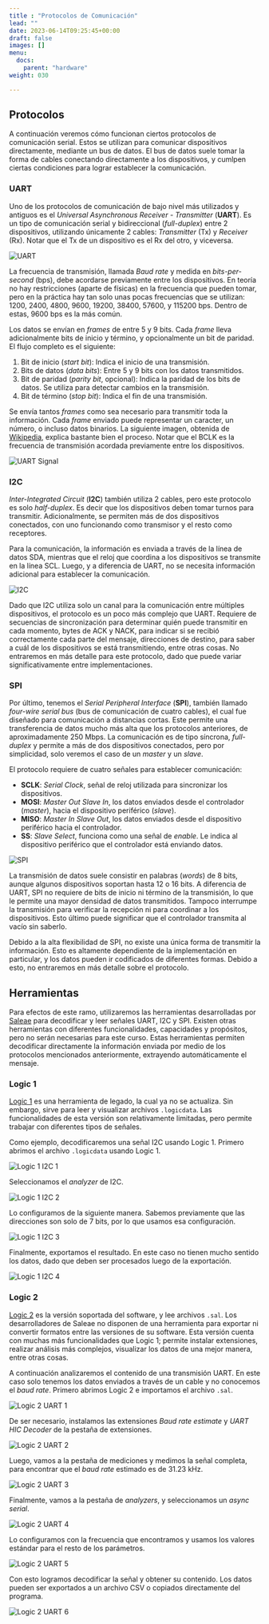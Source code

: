```yaml
---
title : "Protocolos de Comunicación"
lead: ""
date: 2023-06-14T09:25:45+00:00
draft: false
images: []
menu:
  docs:
    parent: "hardware"
weight: 030

---
```


## Protocolos

A continuación veremos cómo funcionan ciertos protocolos de comunicación serial.
Estos se utilizan para comunicar dispositivos directamente, mediante un bus de datos.
El bus de datos suele tomar la forma de cables conectando directamente a los dispositivos,
y cumlpen ciertas condiciones para lograr establecer la comunicación.

### UART

Uno de los protocolos de comunicación de bajo nivel más utilizados y antiguos es
el _Universal Asynchronous Receiver - Transmitter_ (**UART**).
Es un tipo de comunicación serial y bidireccional (_full-duplex_) entre 2 dispositivos,
utilizando únicamente 2 cables: _Transmitter_ (Tx) y _Receiver_ (Rx).
Notar que el Tx de un dispositivo es el Rx del otro, y viceversa.

![UART](../uart.png)

La frecuencia de transmisión, llamada _Baud rate_ y medida en _bits-per-second_ (bps),
debe acordarse previamente entre los dispositivos.
En teoría no hay restricciones (aparte de físicas) en la frecuencia que pueden tomar,
pero en la práctica hay tan solo unas pocas frecuencias que se utilizan:
1200, 2400, 4800, 9600, 19200, 38400, 57600, y 115200 bps. Dentro de estas,
9600 bps es la más común.

Los datos se envían en _frames_ de entre 5 y 9 bits. Cada _frame_ lleva adicionalmente
bits de inicio y término, y opcionalmente un bit de paridad. El flujo completo es el siguiente:

1. Bit de inicio (_start bit_): Indica el inicio de una transmisión.
2. Bits de datos (_data bits_): Entre 5 y 9 bits con los datos transmitidos.
3. Bit de paridad (_parity bit_, opcional): Indica la paridad de los bits de datos.
Se utiliza para detectar cambios en la transmisión.
4. Bit de término (_stop bit_): Indica el fin de una transmisión.

Se envía tantos _frames_ como sea necesario para transmitir toda la información.
Cada _frame_ enviado puede representar un caracter, un número, o incluso
datos binarios. La siguiente imagen, obtenida de
[Wikipedia](https://en.wikipedia.org/wiki/Universal_asynchronous_receiver-transmitter),
explica bastante bien el proceso. Notar que el BCLK es la frecuencia de transmisión
acordada previamente entre los dispositivos.

![UART Signal](../uart-signal.png)

### I2C

_Inter-Integrated Circuit_ (**I2C**) también utiliza 2 cables, pero este protocolo
es solo _half-duplex_. Es decir que los dispositivos deben tomar turnos para transmitir.
Adicionalmente, se permiten más de dos dispositivos conectados, con uno funcionando
como transmisor y el resto como receptores.

Para la comunicación, la información es enviada a través de la línea de datos SDA,
mientras que el reloj que coordina a los dispositivos se transmite en la línea SCL.
Luego, y a diferencia de UART, no se necesita información adicional para establecer
la comunicación.

![I2C](../i2c.png)

Dado que I2C utiliza solo un canal para la comunicación entre múltiples dispositivos,
el protocolo es un poco más complejo que UART. Requiere de secuencias de sincronización
para determinar quién puede transmitir en cada momento, bytes de ACK y NACK,
para indicar si se recibió correctamente cada parte del mensaje, direcciones de destino,
para saber a cuál de los dispositivos se está transmitiendo, entre otras cosas.
No entraremos en más detalle para este protocolo, dado que puede variar significativamente
entre implementaciones.

### SPI

Por último, tenemos el _Serial Peripheral Interface_ (**SPI**), también llamado
_four-wire serial bus_ (bus de comunicación de cuatro cables), el cual fue diseñado
para comunicación a distancias cortas. Este permite una transferencia de datos
mucho más alta que los protocolos anteriores, de aproximadamente 250 Mbps.
La comunicación es de tipo síncrona, _full-duplex_ y permite a más de dos dispositivos
conectados, pero por simplicidad, solo veremos el caso de un _master_ y un _slave_.

El protocolo requiere de cuatro señales para establecer comunicación:
* **SCLK**: _Serial Clock_, señal de reloj utilizada para sincronizar los dispositivos.
* **MOSI**: _Master Out Slave In_, los datos enviados desde el controlador (_master_),
hacia el dispositivo periférico (_slave_).
* **MISO**: _Master In Slave Out_, los datos enviados desde el dispositivo periférico
hacia el controlador.
* **SS**: _Slave Select_, funciona como una señal de _enable_. Le indica al
dispositivo periférico que el controlador está enviando datos.

![SPI](../spi.png)

La transmisión de datos suele consistir en palabras (_words_) de 8 bits,
aunque algunos dispositivos soportan hasta 12 o 16 bits. A diferencia de UART,
SPI no requiere de bits de inicio ni término de la transmisión, lo que le permite
una mayor densidad de datos transmitidos. Tampoco interrumpe la transmisión para
verificar la recepción ni para coordinar a los dispositivos. Esto último puede
significar que el controlador transmita al vacío sin saberlo.

Debido a la alta flexibilidad de SPI, no existe una única forma de transmitir
la información. Esto es altamente dependiente de la implementación en particular,
y los datos pueden ir codificados de diferentes formas. Debido a esto, no entraremos
en más detalle sobre el protocolo.

## Herramientas

Para efectos de este ramo, utilizaremos las herramientas desarrolladas por
[Saleae](https://www.saleae.com/) para decodificar y leer señales UART, I2C y SPI.
Existen otras herramientas con diferentes funcionalidades, capacidades y propósitos,
pero no serán necesarias para este curso. Estas herramientas permiten decodificar
directamente la información enviada por medio de los protocolos mencionados
anteriormente, extrayendo automáticamente el mensaje.

### Logic 1

[Logic 1](https://support.saleae.com/logic-software/legacy-software/older-software-releases)
es una herramienta de legado, la cual ya no se actualiza.
Sin embargo, sirve para leer y visualizar archivos `.logicdata`.
Las funcionalidades de esta versión son relativamente limitadas, pero permite trabajar con
diferentes tipos de señales.

Como ejemplo, decodificaremos una señal I2C usando Logic 1. Primero abrimos el
archivo `.logicdata` usando Logic 1.

![Logic 1 I2C 1](../logic1-i2c1.png)

Seleccionamos el _analyzer_ de I2C.

![Logic 1 I2C 2](../logic1-i2c2.png)

Lo configuramos de la siguiente manera. Sabemos previamente que las direcciones son
solo de 7 bits, por lo que usamos esa configuración.

![Logic 1 I2C 3](../logic1-i2c3.png)

Finalmente, exportamos el resultado. En este caso no tienen mucho sentido los datos,
dado que deben ser procesados luego de la exportación.

![Logic 1 I2C 4](../logic1-i2c4.png)

### Logic 2

[Logic 2](https://www.saleae.com/downloads/) es la versión soportada del software,
y lee archivos `.sal`.
Los desarrolladores de Saleae no disponen de una herramienta para exportar
ni convertir formatos entre las versiones de su software.
Esta versión cuenta con muchas más funcionalidades que Logic 1;
permite instalar extensiones, realizar análisis más complejos,
visualizar los datos de una mejor manera, entre otras cosas.

A continuación analizaremos el contenido de una transmisión UART. En este caso
solo tenemos los datos enviados a través de un cable y no conocemos el _baud rate_.
Primero abrimos Logic 2 e importamos el archivo `.sal`.

![Logic 2 UART 1](../logic2-uart1.png)

De ser necesario, instalamos las extensiones _Baud rate estimate_ y _UART HIC Decoder_
de la pestaña de extensiones.

![Logic 2 UART 2](../logic2-uart2.png)

Luego, vamos a la pestaña de mediciones y medimos la señal completa, para encontrar
que el _baud rate_ estimado es de 31.23 kHz.

![Logic 2 UART 3](../logic2-uart3.png)

Finalmente, vamos a la pestaña de _analyzers_, y seleccionamos un _async serial_.

![Logic 2 UART 4](../logic2-uart4.png)

Lo configuramos con la frecuencia que encontramos y usamos los valores estándar
para el resto de los parámetros.

![Logic 2 UART 5](../logic2-uart5.png)

Con esto logramos decodificar la señal y obtener su contenido. Los datos pueden
ser exportados a un archivo CSV o copiados directamente del programa.

![Logic 2 UART 6](../logic2-uart6.png)
